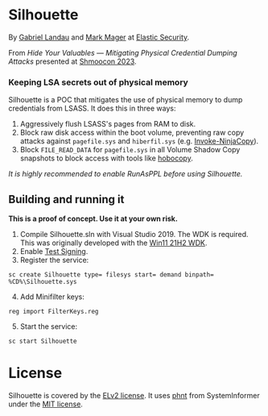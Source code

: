 # Silhouette 

By [Gabriel Landau](https://twitter.com/GabrielLandau) and [Mark Mager](https://twitter.com/magerbomb) at [Elastic Security](https://www.elastic.co/security-labs/).

From _Hide Your Valuables — Mitigating Physical Credential Dumping Attacks_ presented at [Shmoocon 2023](https://shmoocon.org/).

### Keeping LSA secrets out of physical memory

Silhouette is a POC that mitigates the use of physical memory to dump credentials from LSASS.  It does this in three ways:

  1. Aggressively flush LSASS's pages from RAM to disk.
  2. Block raw disk access within the boot volume, preventing raw copy attacks against `pagefile.sys` and `hiberfil.sys` (e.g. [Invoke-NinjaCopy](https://www.powershellgallery.com/packages/PowerSploit/1.0.0.0/Content/Exfiltration%5CInvoke-NinjaCopy.ps1)).
  3. Block `FILE_READ_DATA` for `pagefile.sys` in all Volume Shadow Copy snapshots to block access with tools like [hobocopy](https://github.com/candera/hobocopy).

*It is highly recommended to enable RunAsPPL before using Silhouette.*

## Building and running it

**This is a proof of concept. Use it at your own risk.**

1. Compile Silhouette.sln with Visual Studio 2019.  The WDK is required.  This was originally developed with the [Win11 21H2 WDK](https://learn.microsoft.com/en-us/windows-hardware/drivers/other-wdk-downloads#step-2-install-the-wdk).
2. Enable [Test Signing](https://docs.microsoft.com/en-us/windows-hardware/drivers/install/the-testsigning-boot-configuration-option).
3. Register the service:
```
sc create Silhouette type= filesys start= demand binpath= %CD%\Silhouette.sys
```
4. Add Minifilter keys:
```
reg import FilterKeys.reg
```
5. Start the service:
```
sc start Silhouette
```


# License

Silhouette is covered by the [ELv2 license](LICENSE.txt).  It uses [phnt](https://github.com/winsiderss/systeminformer/tree/25846070780183848dc8d8f335a54fa6e636e281/phnt) from SystemInformer under the [MIT license](phnt/LICENSE.txt).

